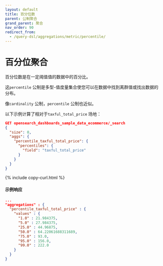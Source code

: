 ```yaml
---
layout: default
title: 百分位数
parent: 公制聚合
grand_parent: 聚合
nav_order: 90
redirect_from:
  - /query-dsl/aggregations/metric/percentile/
---
```


# 百分位聚合

百分位数是在一定阈值值的数据中的百分比。

这`percentile` 公制是多型-值度量集合使您可以在数据中找到离群值或找出数据的分布。

像`cardinality` 公制，`percentile` 公制也近似。

以下示例计算了相对于`taxful_total_price` 场地：

```json
GET opensearch_dashboards_sample_data_ecommerce/_search
{
  "size": 0,
  "aggs": {
    "percentile_taxful_total_price": {
      "percentiles": {
        "field": "taxful_total_price"
      }
    }
  }
}
```
{% include copy-curl.html %}

#### 示例响应

```json
...
"aggregations" : {
  "percentile_taxful_total_price" : {
    "values" : {
      "1.0" : 21.984375,
      "5.0" : 27.984375,
      "25.0" : 44.96875,
      "50.0" : 64.22061688311689,
      "75.0" : 93.0,
      "95.0" : 156.0,
      "99.0" : 222.0
    }
  }
}
```

